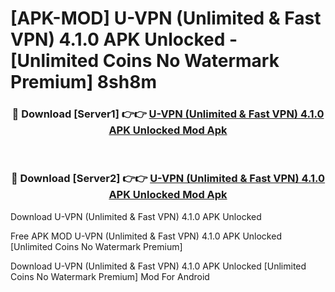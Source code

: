 # [APK-MOD] U-VPN (Unlimited & Fast VPN) 4.1.0 APK Unlocked - [Unlimited Coins No Watermark Premium] 8sh8m



<div align="center">
<h3>🔴 Download [Server1] 👉👉 <a href="https://momento.my/?title=U-VPN_(Unlimited_&_Fast_VPN)_4.1.0_APK_Unlocked">U-VPN (Unlimited & Fast VPN) 4.1.0 APK Unlocked Mod Apk</a></h3><br>

<h3>🔴 Download [Server2] 👉👉 <a href="https://momento.my/?title=U-VPN_(Unlimited_&_Fast_VPN)_4.1.0_APK_Unlocked">U-VPN (Unlimited & Fast VPN) 4.1.0 APK Unlocked Mod Apk</a></h3>
</div>



Download U-VPN (Unlimited & Fast VPN) 4.1.0 APK Unlocked 

Free APK MOD U-VPN (Unlimited & Fast VPN) 4.1.0 APK Unlocked [Unlimited Coins No Watermark Premium]

Download U-VPN (Unlimited & Fast VPN) 4.1.0 APK Unlocked [Unlimited Coins No Watermark Premium] Mod For Android
